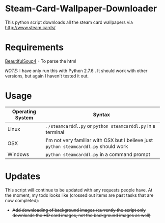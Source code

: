 Steam-Card-Wallpaper-Downloader
===============================

This python script downloads all the steam card wallpapers via http://www.steam.cards/

Requirements
===============================

[BeautifulSoup4](http://www.crummy.com/software/BeautifulSoup/) - To parse the html

_NOTE:_ I have only run this with Python 2.7.6 . It should work with other versions, but again I haven't tested it out.

Usage
===
Operating System | Syntax
-----------------|-------
Linux            | ```./steamcarddl.py``` or ```python steamcarddl.py``` in a terminal
OSX              | I'm not very familiar with OSX but I believe just ```python steamcarddl.py``` should work
Windows          | ```python steamcarddl.py``` in a command prompt 

Updates
===============================

This script will continue to be updated with any requests people have.
At the moment, my todo looks like (crossed out items are past tasks that are now completed):
* ~~Add downloading of background images (currently the script only downloads the HD card images, not the background images as well)~~
